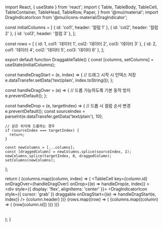 import React, { useState } from 'react';
import {
  Table,
  TableBody,
  TableCell,
  TableContainer,
  TableHead,
  TableRow,
  Paper,
} from '@mui/material';
import DragIndicatorIcon from '@mui/icons-material/DragIndicator';

const initialColumns = [
  { id: 'col1', header: '컬럼 1' },
  { id: 'col2', header: '컬럼 2' },
  { id: 'col3', header: '컬럼 3' },
];

const rows = [
  { id: 1, col1: '데이터 1', col2: '데이터 2', col3: '데이터 3' },
  { id: 2, col1: '데이터 4', col2: '데이터 5', col3: '데이터 6' },
];

export default function DraggableTable() {
  const [columns, setColumns] = useState(initialColumns);

  const handleDragStart = (e, index) => {
    // 드래그 시작 시 인덱스 저장
    e.dataTransfer.setData('text/plain', index.toString());
  };

  const handleDragOver = (e) => {
    // 드롭 가능하도록 기본 동작 방지
    e.preventDefault();
  };

  const handleDrop = (e, targetIndex) => {
    // 드롭 시 컬럼 순서 변경
    e.preventDefault();
    const sourceIndex = parseInt(e.dataTransfer.getData('text/plain'), 10);

    // 같은 위치에 드롭하는 경우
    if (sourceIndex === targetIndex) {
      return;
    }

    const newColumns = [...columns];
    const [draggedColumn] = newColumns.splice(sourceIndex, 1);
    newColumns.splice(targetIndex, 0, draggedColumn);
    setColumns(newColumns);
  };

  return (
    <TableContainer component={Paper}>
      <Table>
        <TableHead>
          <TableRow>
            {columns.map((column, index) => (
              <TableCell
                key={column.id}
                onDragOver={handleDragOver}
                onDrop={(e) => handleDrop(e, index)}
              >
                <div style={{ display: 'flex', alignItems: 'center' }}>
                  <DragIndicatorIcon
                    style={{ cursor: 'grab' }}
                    draggable
                    onDragStart={(e) => handleDragStart(e, index)}
                  />
                  <span>{column.header}</span>
                </div>
              </TableCell>
            ))}
          </TableRow>
        </TableHead>
        <TableBody>
          {rows.map((row) => (
            <TableRow key={row.id}>
              {columns.map((column) => (
                <TableCell key={column.id}>
                  {row[column.id]}
                </TableCell>
              ))}
            </TableRow>
          ))}
        </TableBody>
      </Table>
    </TableContainer>
  );
}
